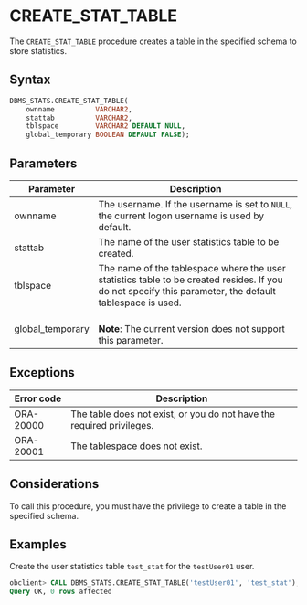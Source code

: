 # CREATE_STAT_TABLE

The `CREATE_STAT_TABLE` procedure creates a table in the specified schema to store statistics.

## Syntax

```sql
DBMS_STATS.CREATE_STAT_TABLE(
    ownname          VARCHAR2,
    stattab          VARCHAR2,
    tblspace         VARCHAR2 DEFAULT NULL,
    global_temporary BOOLEAN DEFAULT FALSE);
```



## Parameters

| Parameter | Description |
|------------------|-----------------------------------------------------------|
| ownname | The username. If the username is set to `NULL`, the current logon username is used by default.  |
| stattab | The name of the user statistics table to be created.  |
| tblspace | The name of the tablespace where the user statistics table to be created resides. If you do not specify this parameter, the default tablespace is used.  |
| global_temporary | <br>**Note**: The current version does not support this parameter.  </br> |



## Exceptions

| Error code | Description |
|-----------|-------------|
| ORA-20000 | The table does not exist, or you do not have the required privileges.  |
| ORA-20001 | The tablespace does not exist.  |



## Considerations

To call this procedure, you must have the privilege to create a table in the specified schema.

## Examples

Create the user statistics table `test_stat` for the `testUser01` user.

```sql
obclient> CALL DBMS_STATS.CREATE_STAT_TABLE('testUser01', 'test_stat');
Query OK, 0 rows affected
```
